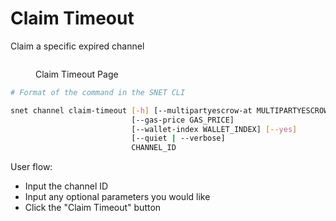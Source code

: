 # Claim Timeout

Claim a specific expired channel

<figure><img src="/assets/images/products/TUI/Screenshot 2024-08-17 at 6.35.52 PM.png" alt=""><figcaption><p>Claim Timeout Page</p></figcaption></figure>

```bash
# Format of the command in the SNET CLI

snet channel claim-timeout [-h] [--multipartyescrow-at MULTIPARTYESCROW_AT]
                           [--gas-price GAS_PRICE]
                           [--wallet-index WALLET_INDEX] [--yes]
                           [--quiet | --verbose]
                           CHANNEL_ID
```

User flow:

* Input the channel ID
* Input any optional parameters you would like
* Click the "Claim Timeout" button
